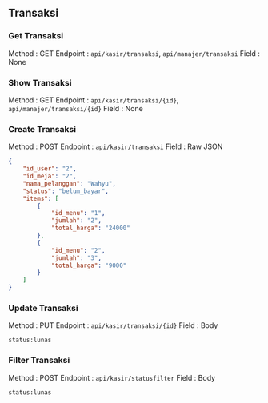 ## Transaksi

### Get Transaksi

Method : GET
Endpoint : `api/kasir/transaksi`, `api/manajer/transaksi`
Field : None

### Show Transaksi

Method : GET
Endpoint : `api/kasir/transaksi/{id}`, `api/manajer/transaksi/{id}`
Field : None

### Create Transaksi

Method : POST
Endpoint : `api/kasir/transaksi`
Field : Raw JSON

```json
{
    "id_user": "2",
    "id_meja": "2",
    "nama_pelanggan": "Wahyu",
    "status": "belum_bayar",
    "items": [
        {
            "id_menu": "1",
            "jumlah": "2",
            "total_harga": "24000"
        },
        {
            "id_menu": "2",
            "jumlah": "3",
            "total_harga": "9000"
        }
    ]
}
```

### Update Transaksi

Method : PUT
Endpoint : `api/kasir/transaksi/{id}`
Field : Body

```x-www-form-urlencoded
status:lunas
```

### Filter Transaksi

Method : POST
Endpoint : `api/kasir/statusfilter`
Field : Body

```Form Data
status:lunas
```
